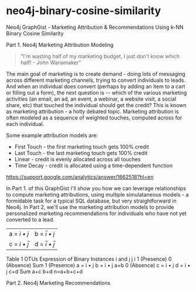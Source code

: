 # neo4j-binary-cosine-similarity
Neo4j GraphGist - Marketing Attribution &amp; Recommendations Using k-NN Binary Cosine Similarity

Part 1.
Neo4j Marketing Attribution Modeling

> "I'm wasting half of my marketing budget, I just don't know which half! - John Wanamaker"

The main goal of marketing is to create demand - doing lots of messaging across different marketing channels, trying to convert individuals to leads. And when an individual does convert (perhaps by adding an item to a cart or filling out a form), the next question is -- which of the various marketing activities (an email, an ad, an event, a webinar, a website visit, a social share, etc) that touched the individual should get the credit?  This is known as marketing attribution - a hotly debated topic.  Marketing attribution is often modeled as a sequence of weighted touches, computed across for each individual.

Some example attribution models are:

 * First Touch - the first marketing touch gets 100% credit
 * Last Touch - the last marketing touch gets 100% credit
 * Linear - credit is evenly allocated across all touches
 * Time Decay - credit is allocated using a time-dependent function

https://support.google.com/analytics/answer/1662518?hl=en

In Part 1. of this GraphGist I'll show you how we can leverage relationships to compute marketing attributions, using multiple simulataneous models - a formidable task for a typical SQL database, but very straightforward in Neo4j.  In Part 2, we'll use the marketing attribution models to provide personalized marketing recommendations for individuals who have not yet converted to a lead.


<table>
<tr>
<td>a = <i>i • j</i></td>
<td>b = <i>i&#773;  • j</i></td>
</tr>
<tr>
<td>c = <i>i • j&#773;<i></td>
<td>d = <i>i&#773;  • j&#773;</i></td>
</tr>
</table>

Table 1 OTUs Expression of Binary Instances i and j
j i 1 (Presence) 0 (Absence) Sum
1 (Presence) a = i • j b = i • j a+b
0 (Absence) c = i • j d = i • j c+d
Sum a+c b+d n=a+b+c+d

Part 2.
Neo4j Marketing Recommendations
